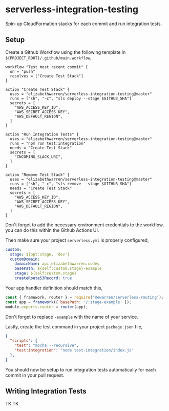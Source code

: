 # serverless-integration-testing

Spin-up CloudFormation stacks for each commit and run integration tests.

## Setup

Create a Github Workflow using the following template in `${PROJECT_ROOT}/.github/main.workflow`,

```
workflow "Test most recent commit" {
  on = "push"
  resolves = ["Create Test Stack"]
}

action "Create Test Stack" {
  uses = "elizabethwarren/serverless-integration-testing@master"
  runs = ["sh", "-c", "sls deploy --stage $GITHUB_SHA"]
  secrets = [
    "AWS_ACCESS_KEY_ID",
    "AWS_SECRET_ACCESS_KEY",
    "AWS_DEFAULT_REGION",
  ]
}

action "Run Integration Tests" {
  uses = "elizabethwarren/serverless-integration-testing@master"
  runs = "npm run test:integration"
  needs = "Create Test Stack"
  secrets = [
    "INCOMING_SLACK_URI",
  ]
}

action "Remove Test Stack" {
  uses = "elizabethwarren/serverless-integration-testing@master"
  runs = ["sh", "-c", "sls remove --stage $GITHUB_SHA"]
  needs = "Create Test Stack"
  secrets = [
    "AWS_ACCESS_KEY_ID",
    "AWS_SECRET_ACCESS_KEY",
    "AWS_DEFAULT_REGION",
  ]
}
```

Don't forget to add the necessary environment credentials to the workflow, you can do this within the Github Actions UI.

Then make sure your project `serverless.yml` is properly configured,

```yml
custom:
  stage: ${opt:stage, 'dev'}
  customDomain:
    domainName: api.elizabethwarren.codes
    basePath: ${self:custom.stage}-example
    stage: ${self:custom.stage}
    createRoute53Record: true
```

Your app handler definition should match this,

```js
const { framework, router } = require('@ewarren/serverless-routing');
const app = framework({ basePath: '/:stage-example' });
module.exports.router = router(app);
```

Don't forget to replace `-example` with the name of your service.

Lastly, create the test command in your project `package.json` file,

```json
{
  "scripts": {
    "test": "mocha --recursive",
    "test:integration": "node test-integration/index.js"
  },
}
```

You should now be setup to run integration tests automatically for each commit in your pull request.

## Writing Integration Tests

TK TK
